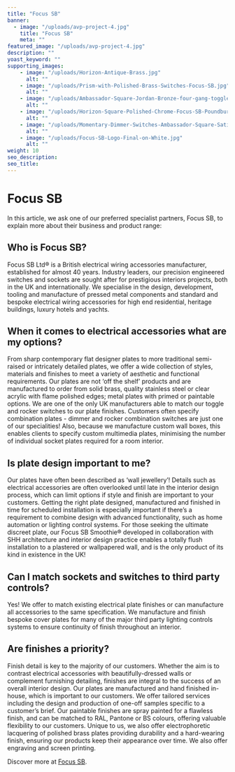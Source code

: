```yaml
---
title: "Focus SB"
banner: 
  - image: "/uploads/avp-project-4.jpg"
    title: "Focus SB"
    meta: ""
featured_image: "/uploads/avp-project-4.jpg"
description: ""
yoast_keyword: ""
supporting_images: 
    - image: "/uploads/Horizon-Antique-Brass.jpg"
      alt: ""
    - image: "/uploads/Prism-with-Polished-Brass-Switches-Focus-SB.jpg"
      alt: ""
    - image: "/uploads/Ambassador-Square-Jordan-Bronze-four-gang-toggle-switch-Focus-SB.jpg"
      alt: ""
    - image: "/uploads/Horizon-Square-Polished-Chrome-Focus-SB-Poundbury-Royal-Pavilion.jpg"
      alt: ""
    - image: "/uploads/Momentary-Dimmer-Switches-Ambassador-Square-Satin-Brass.jpg"
      alt: ""
    - image: "/uploads/Focus-SB-Logo-Final-on-White.jpg"
      alt: ""
weight: 10
seo_description: 
seo_title: 
---
```


# Focus SB

In this article, we ask one of our preferred specialist partners, Focus SB, to explain more about their business and product range:

## Who is Focus SB?

Focus SB Ltd® is a British electrical wiring accessories manufacturer, established for almost 40 years. Industry leaders, our precision engineered switches and sockets are sought after for prestigious interiors projects, both in the UK and internationally. We specialise in the design, development, tooling and manufacture of pressed metal components and standard and bespoke electrical wiring accessories for high end residential, heritage buildings, luxury hotels and yachts. 

## When it comes to electrical accessories what are my options?

From sharp contemporary flat designer plates to more traditional semi-raised or intricately detailed plates, we offer a wide collection of styles, materials and finishes to meet a variety of aesthetic and functional requirements. Our plates are not ‘off the shelf’ products and are manufactured to order from solid brass, quality stainless steel or clear acrylic with flame polished edges; metal plates with primed or paintable options. We are one of the only UK manufacturers able to match our toggle and rocker switches to our plate finishes. Customers often specify combination plates - dimmer and rocker combination switches are just one of our specialities! Also, because we manufacture custom wall boxes, this enables clients to specify custom multimedia plates, minimising the number of individual socket plates required for a room interior.

## Is plate design important to me?

Our plates have often been described as ‘wall jewellery’! Details such as electrical accessories are often overlooked until late in the interior design process, which can limit options if style and finish are important to your customers. Getting the right plate designed, manufactured and finished in time for scheduled installation is especially important if there’s a requirement to combine design with advanced functionality, such as home automation or lighting control systems. For those seeking the ultimate discreet plate, our Focus SB Smoothie® developed in collaboration with SHH architecture and interior design practice enables a totally flush installation to a plastered or wallpapered wall, and is the only product of its kind in existence in the UK!

## Can I match sockets and switches to third party controls?

Yes! We offer to match existing electrical plate finishes or can manufacture all accessories to the same specification. We manufacture and finish bespoke cover plates for many of the major third party lighting controls systems to ensure continuity of finish throughout an interior.

## Are finishes a priority?

Finish detail is key to the majority of our customers. Whether the aim is to contrast electrical accessories with beautifully-dressed walls or complement furnishing detailing, finishes are integral to the success of an overall interior design. Our plates are manufactured and hand finished in-house, which is important to our customers. We offer tailored services including the design and production of one-off samples specific to a customer’s brief. Our paintable finishes are spray painted for a flawless finish, and can be matched to RAL, Pantone or BS colours, offering valuable flexibility to our customers. Unique to us, we also offer electrophoretic lacquering of polished brass plates providing durability and a hard-wearing finish, ensuring our products keep their appearance over time. We also offer engraving and screen printing.

Discover more at <a href="https://www.focus-sb.co.uk/" target="_blank">Focus SB</a>.